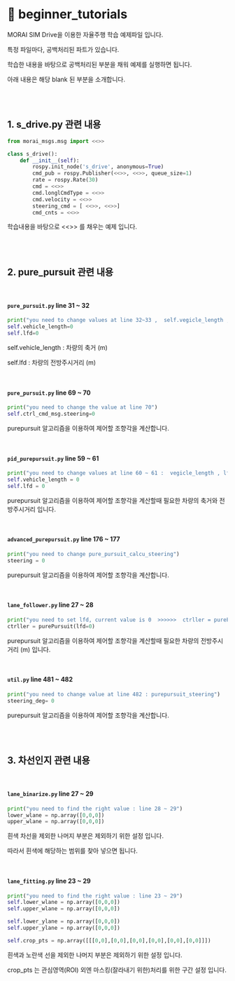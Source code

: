 # :pencil: beginner_tutorials

MORAI SIM Drive을 이용한 자율주행 학습 예제파일 입니다.

특정 파일마다, 공백처리된 파트가 있습니다.

학습한 내용을 바탕으로 공백처리된 부분을 채워 예제를 실행하면 됩니다.

아래 내용은 해당 blank 된 부분을 소개합니다.

<br>

<br>

## 1. s_drive.py 관련 내용

```python
from morai_msgs.msg import <<>>

class s_drive():
    def __init__(self):
        rospy.init_node('s_drive', anonymous=True)
        cmd_pub = rospy.Publisher(<<>>, <<>>, queue_size=1)
        rate = rospy.Rate(30)
        cmd = <<>>
        cmd.longlCmdType = <<>>
        cmd.velocity = <<>>
        steering_cmd = [ <<>>, <<>>]
        cmd_cnts = <<>>
```

학습내용을 바탕으로 <<>> 를 채우는 예제 입니다.

<br>

<br>

## 2. pure_pursuit 관련 내용

<br>

#### **`pure_pursuit.py` line 31 ~ 32**

```python
print("you need to change values at line 32~33 ,  self.vegicle_length , lfd")
self.vehicle_length=0
self.lfd=0
```

self.vehicle_length : 차량의 축거 (m)

self.lfd : 차량의 전방주시거리 (m)

<br>

#### **`pure_pursuit.py` line 69 ~ 70**

```python
print("you need to change the value at line 70")
self.ctrl_cmd_msg.steering=0
```

purepursuit 알고리즘을 이용하여 제어할 조향각을 계산합니다.

<br>

#### **`pid_purepursuit.py` line 59 ~ 61**

```python
print("you need to change values at line 60 ~ 61 :  vegicle_length , lfd")
self.vehicle_length = 0
self.lfd = 0
```

purepursuit 알고리즘을 이용하여 제어할 조향각을 계산할때 필요한 차량의 축거와 전방주시거리 입니다.

<br>

#### `advanced_purepursuit.py` line 176 ~ 177

```python
print("you need to change pure_pursuit_calcu_steering")
steering = 0
```

purepursuit 알고리즘을 이용하여 제어할 조향각을 계산합니다.

<br>

#### `lane_follower.py` line 27 ~ 28

```python
print("you need to set lfd, current value is 0  >>>>>>  ctrller = purePursuit(lfd=0)")
ctrller = purePursuit(lfd=0)
```

purepursuit 알고리즘을 이용하여 제어할 조향각을 계산할때 필요한 차량의 전방주시거리 (m) 입니다.

<br>

#### `util.py` line 481 ~ 482

```python
print("you need to change value at line 482 : purepursuit_steering")
steering_deg= 0
```

purepursuit 알고리즘을 이용하여 제어할 조향각을 계산합니다.

<br>

<br>

## 3. 차선인지 관련 내용

<br>

#### **`lane_binarize.py` line 27 ~ 29**

```python
print("you need to find the right value : line 28 ~ 29")
lower_wlane = np.array([0,0,0])
upper_wlane = np.array([0,0,0])
```

흰색 차선을 제외한 나머지 부분은 제외하기 위한 설정 입니다.

따라서 흰색에 해당하는 범위를 찾아 넣으면 됩니다. 

<br>

#### **`lane_fitting.py` line 23 ~ 29**

```python
print("you need to find the right value : line 23 ~ 29")
self.lower_wlane = np.array([0,0,0])
self.upper_wlane = np.array([0,0,0])

self.lower_ylane = np.array([0,0,0])
self.upper_ylane = np.array([0,0,0])

self.crop_pts = np.array([[[0,0],[0,0],[0,0],[0,0],[0,0],[0,0]]])
```

흰색과 노란색 선을 제외한 나머지 부분은 제외하기 위한 설정 입니다.

crop_pts 는 관심영역(ROI) 외엔 마스킹(잘라내기 위한)처리를 위한 구간 설정 입니다.

<br>
